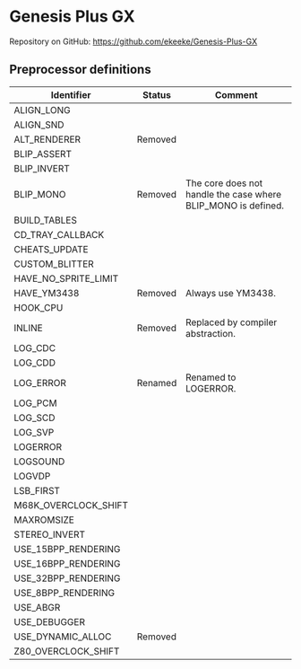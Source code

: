 # Genesis Plus GX

Repository on GitHub: https://github.com/ekeeke/Genesis-Plus-GX

## Preprocessor definitions

| Identifier | Status | Comment |
| --- | --- | --- |
| ALIGN_LONG |  |  |
| ALIGN_SND |  |  |
| ALT_RENDERER | Removed |  |
| BLIP_ASSERT |  |  |
| BLIP_INVERT |  |  |
| BLIP_MONO | Removed | The core does not handle the case where BLIP_MONO is defined. |
| BUILD_TABLES |  |  |
| CD_TRAY_CALLBACK |  |  |
| CHEATS_UPDATE |  |  |
| CUSTOM_BLITTER |  |  |
| HAVE_NO_SPRITE_LIMIT |  |  |
| HAVE_YM3438 | Removed | Always use YM3438. |
| HOOK_CPU |  |  |
| INLINE | Removed | Replaced by compiler abstraction. |
| LOG_CDC |  |  |
| LOG_CDD |  |  |
| LOG_ERROR | Renamed | Renamed to LOGERROR. |
| LOG_PCM |  |  |
| LOG_SCD |  |  |
| LOG_SVP |  |  |
| LOGERROR |  |  |
| LOGSOUND |  |  |
| LOGVDP |  |  |
| LSB_FIRST |  |  |
| M68K_OVERCLOCK_SHIFT |  |  |
| MAXROMSIZE |  |  |
| STEREO_INVERT |  |  |
| USE_15BPP_RENDERING |  |  |
| USE_16BPP_RENDERING |  |  |
| USE_32BPP_RENDERING |  |  |
| USE_8BPP_RENDERING |  |  |
| USE_ABGR |  |  |
| USE_DEBUGGER |  |  |
| USE_DYNAMIC_ALLOC | Removed |  |
| Z80_OVERCLOCK_SHIFT |  |  |


